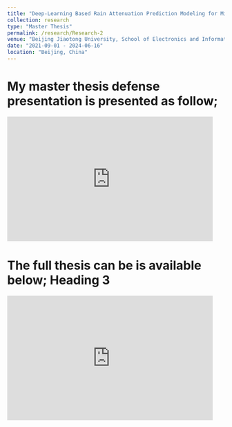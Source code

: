 ```yaml
---
title: "Deep-Learning Based Rain Attenuation Prediction Modeling for Microwave and mmWave Band"
collection: research
type: "Master Thesis"
permalink: /research/Research-2
venue: "Beijing Jiaotong University, School of Electronics and Information Engineering"
date: "2021-09-01 - 2024-06-16"
location: "Beijing, China"
---
```


My master thesis defense presentation is presented as follow; 
=====
<iframe src="https://onedrive.live.com/embed?resid=9CDDD6D29488136D%211950&authkey=!AOvoXJ_joyc5gi0&em=2" width="476" height="288" frameborder="0" scrolling="no"></iframe>


The full thesis can be is available below; 
Heading 3
======
<iframe src="https://onedrive.live.com/embed?resid=9CDDD6D29488136D%211951&authkey=!AIewj6x2z0E_SCM&em=2" width="476" height="288" frameborder="0" scrolling="no"></iframe>